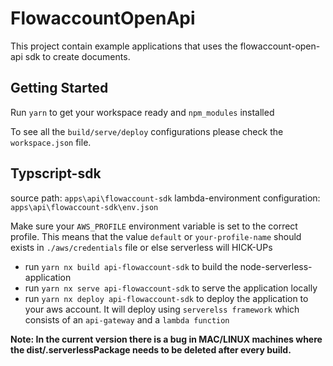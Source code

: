 # FlowaccountOpenApi

This project contain example applications that uses the flowaccount-open-api sdk to create documents.

## Getting Started

Run `yarn` to get your workspace ready and `npm_modules` installed

To see all the `build/serve/deploy` configurations please check the `workspace.json` file.



## Typscript-sdk

source path: `apps\api\flowaccount-sdk`
lambda-environment configuration: `apps\api\flowaccount-sdk\env.json`

Make sure your `AWS_PROFILE` environment variable is set to the correct profile. This means that the value `default` or `your-profile-name` should exists in `./aws/credentials` file or else serverless will HICK-UPs

- run `yarn nx build api-flowaccount-sdk` to build the node-serverless-application
- run `yarn nx serve api-flowaccount-sdk` to serve the application locally
- run `yarn nx deploy api-flowaccount-sdk` to deploy the application to your aws account. It will deploy using `serverelss framework` which consists of an `api-gateway` and a `lambda function`

**Note: In the current version there is a bug in MAC/LINUX machines where the dist/.serverlessPackage needs to be deleted after every build.**
